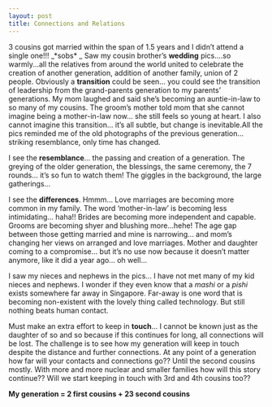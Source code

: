 ```yaml
---
layout: post
title: Connections and Relations
---
```


3 cousins got married within the span of 1.5 years and I didn’t attend a single one!!! _\*sobs\* _ Saw my cousin brother’s **wedding** pics....so warmly...all the relatives from around the world united to celebrate the creation of another generation, addition of another family, union of 2 people. Obviously a **transition** could be seen... you could see the transition of leadership from the grand-parents generation to my parents’ generations. My mom laughed and said she’s becoming an auntie-in-law to so many of my cousins. The groom’s mother told mom that she cannot imagine being a mother-in-law now... she still feels so young at heart. I also cannot imagine this transition... it’s all subtle, but change is inevitable.All the pics reminded me of the old photographs of the previous generation... striking resemblance, only time has changed.

I see the **resemblance**... the passing and creation of a generation. The greying of the older generation, the blessings, the same ceremony, the 7 rounds... it’s so fun to watch them! The giggles in the background, the large gatherings...

I see the **differences**. Hmmm... Love marriages are becoming more common in my family. The word ‘mother-in-law’ is becoming less intimidating... haha!! Brides are becoming more independent and capable. Grooms are becoming shyer and blushing more...hehe! The age gap between those getting married and mine is narrowing... and mom’s changing her views on arranged and love marriages. Mother and daughter coming to a compromise... but it’s no use now because it doesn’t matter anymore, like it did a year ago... oh well...

I saw my nieces and nephews in the pics... I have not met many of my kid nieces and nephews. I wonder if they even know that a _mashi_ or a _pishi_ exists somewhere far away in Singapore. Far-away is one word that is becoming non-existent with the lovely thing called technology. But still nothing beats human contact.

Must make an extra effort to keep in **touch**... I cannot be known just as the daughter of so and so because if this continues for long, all connections will be lost. The challenge is to see how my generation will keep in touch despite the distance and further connections. At any point of a generation how far will your contacts and connections go?? Until the second cousins mostly. With more and more nuclear and smaller families how will this story continue?? Will we start keeping in touch with 3rd and 4th cousins too??

**My generation = 2 first cousins + 23 second cousins**
